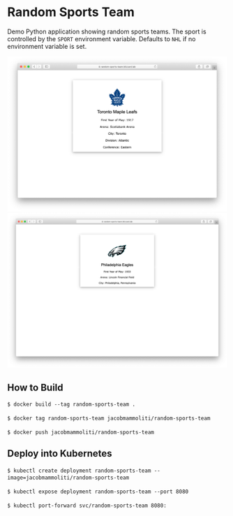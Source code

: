 # Random Sports Team
Demo Python application showing random sports teams. The sport is controlled by the `SPORT` environment variable. Defaults to `NHL` if no environment variable is set.

![application](images/application.png "Application")
![application2](images/application2.png "Application2")

## How to Build
```shell
$ docker build --tag random-sports-team .

$ docker tag random-sports-team jacobmammoliti/random-sports-team

$ docker push jacobmammoliti/random-sports-team
```

## Deploy into Kubernetes
```shell
$ kubectl create deployment random-sports-team --image=jacobmammoliti/random-sports-team

$ kubectl expose deployment random-sports-team --port 8080

$ kubectl port-forward svc/random-sports-team 8080:
```